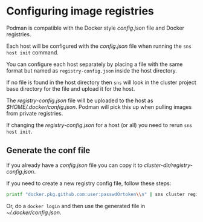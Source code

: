 # Configuring image registries

Podman is compatible with the Docker style _config.json_ file and Docker registries.

Each host will be configured with the _config.json_ file when running the `sns host init` command.

You can configure each host separately by placing a file with the same format but named as `registry-config.json` inside the host directory.

If no file is found in the host directory then `sns` will look in the cluster project base directory for the file and upload it for the host.

The _registry-config.json_ file will be uploaded to the host as _$HOME/.docker/config.json_. Podman will pick this up when pulling images from private registries.

If changing the _registry-config.json_ for a host (or all) you need to rerun `sns host init`.

## Generate the conf file
If you already have a _config.json_ file you can copy it to _cluster-dir/registry-config.json_.

If you need to create a new registry config file, follow these steps:  
```sh
printf "docker.pkg.github.com:user:passwdOrtoken\\n" | sns cluster registry [host]
```

Or, do a `docker login` and then use the generated file in _~/.docker/config.json_.
